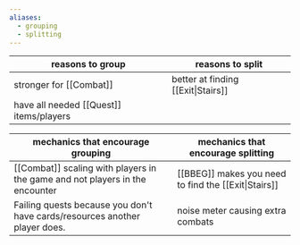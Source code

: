 ```yaml
---
aliases:
  - grouping
  - splitting
---
```


| reasons to group                        | reasons to split                   |
| --------------------------------------- | ---------------------------------- |
| stronger for [[Combat]]                 | better at finding [[Exit\|Stairs]] |
| have all needed [[Quest]] items/players |                                    |

| mechanics that encourage grouping                                            | mechanics that encourage splitting                   |
| ---------------------------------------------------------------------------- | ---------------------------------------------------- |
| [[Combat]] scaling with players in the game and not players in the encounter | [[BBEG]] makes you need to find the [[Exit\|Stairs]] |
| Failing quests because you don't have cards/resources another player does.   | noise meter causing extra combats                    |
